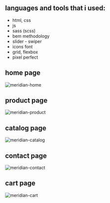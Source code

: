 ## languages and tools that i used:

+ html, css
+ js
+ sass (scss)
+ bem methodology
+ slider - swiper
+ icons font
+ grid, flexbox
+ pixel perfect

## home page

![meridian-home](https://user-images.githubusercontent.com/114158560/215897969-60a7889a-61e8-4e28-b701-1a0d22d8c2e3.png)

## product page

![meridian-product](https://user-images.githubusercontent.com/114158560/215898078-f9ac8046-7aef-4de2-a4a7-0405a6971d5a.png)

## catalog page

![meridian-catalog](https://user-images.githubusercontent.com/114158560/215898176-f995e0e4-6329-4688-aac8-8fcd57abb52a.png)

## contact page

![meridian-contact](https://user-images.githubusercontent.com/114158560/215898322-2977ecbf-ced9-41e8-a8c8-58d50fae6ce7.png)

## cart page

![meridian-cart](https://user-images.githubusercontent.com/114158560/215898469-0dbf086e-24ec-43b0-807f-d2170a067c60.png)
